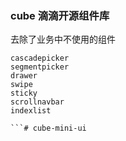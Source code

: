 ### cube 滴滴开源组件库

去除了业务中不使用的组件

```
cascadepicker
segmentpicker
drawer
swipe
sticky
scrollnavbar
indexlist

```# cube-mini-ui
